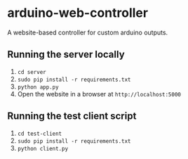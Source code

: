 # arduino-web-controller
A website-based controller for custom arduino outputs.

## Running the server locally
1. `cd server`
2. `sudo pip install -r requirements.txt`
3. `python app.py`
4. Open the website in a browser at `http://localhost:5000`

## Running the test client script
1. `cd test-client`
2. `sudo pip install -r requirements.txt`
3. `python client.py`